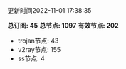 更新时间2022-11-01 17:38:35

**总订阅: 45**
**总节点: 1097**
**有效节点: 202**
- trojan节点: 43
- v2ray节点: 155
- ss节点: 4
